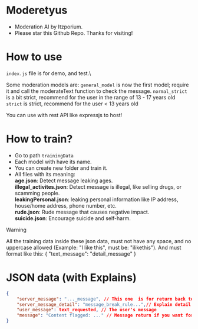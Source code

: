 # Moderetyus
- Moderation AI by Itzporium.
- Please star this Github Repo. Thanks for visiting!

# How to use
`index.js` file is for demo, and test.\

Some moderation models are:
`general_model` is now the first model; require it and call the moderateText function to check the message.
`normal_strict` is a bit strict, recommend for the user in the range of 13 - 17 years old
`strict` is strict, recommend for the user < 13 years old

You can use with rest API like expressjs to host!

# How to train?
- Go to path `trainingData`
- Each model with have its name.
- You can create new folder and train it.
- All files with its meaning:\
**age.json**: Detect message leaking ages.\
**illegal_activites.json**: Detect message is illegal, like selling drugs, or scamming people.\
**leakingPersonal.json**: leaking personal information like IP address, house/home address, phone number, etc.\
**rude.json**: Rude message that causes negative impact.\
**suicide.json**: Encourage suicide and self-harm.

> [!WARNING]
> All the training data inside these json data, must not have any space, and no uppercase allowed (Example: "I like this", must be: "ilikethis").
> And must format like this:  { "text_message": "detail_message" }

# JSON data (with Explains)
```json
{
    "server_message": "..._message", // This one  is for return back to make the request person know what type of this
    "server_message_detail": "message_break_rule...",// Explain detail if someone use this for reporting, so you can just ban your user, and explain reason. Reason here is writing for machine. You have to write by your own.,
    "user_message": text_requested, // The user's message
    "message": "Content flagged: ..." // Message return if you want for a clear view for the moderator or admin.
}
```
